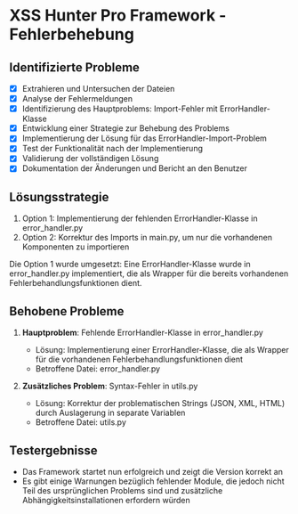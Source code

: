 # XSS Hunter Pro Framework - Fehlerbehebung

## Identifizierte Probleme
- [x] Extrahieren und Untersuchen der Dateien
- [x] Analyse der Fehlermeldungen
- [x] Identifizierung des Hauptproblems: Import-Fehler mit ErrorHandler-Klasse
- [x] Entwicklung einer Strategie zur Behebung des Problems
- [x] Implementierung der Lösung für das ErrorHandler-Import-Problem
- [x] Test der Funktionalität nach der Implementierung
- [x] Validierung der vollständigen Lösung
- [x] Dokumentation der Änderungen und Bericht an den Benutzer

## Lösungsstrategie
1. Option 1: Implementierung der fehlenden ErrorHandler-Klasse in error_handler.py
2. Option 2: Korrektur des Imports in main.py, um nur die vorhandenen Komponenten zu importieren

Die Option 1 wurde umgesetzt: Eine ErrorHandler-Klasse wurde in error_handler.py implementiert, die als Wrapper für die bereits vorhandenen Fehlerbehandlungsfunktionen dient.

## Behobene Probleme
1. **Hauptproblem**: Fehlende ErrorHandler-Klasse in error_handler.py
   - Lösung: Implementierung einer ErrorHandler-Klasse, die als Wrapper für die vorhandenen Fehlerbehandlungsfunktionen dient
   - Betroffene Datei: error_handler.py

2. **Zusätzliches Problem**: Syntax-Fehler in utils.py
   - Lösung: Korrektur der problematischen Strings (JSON, XML, HTML) durch Auslagerung in separate Variablen
   - Betroffene Datei: utils.py

## Testergebnisse
- Das Framework startet nun erfolgreich und zeigt die Version korrekt an
- Es gibt einige Warnungen bezüglich fehlender Module, die jedoch nicht Teil des ursprünglichen Problems sind und zusätzliche Abhängigkeitsinstallationen erfordern würden
